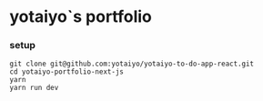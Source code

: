# yotaiyo`s portfolio

### setup
```
git clone git@github.com:yotaiyo/yotaiyo-to-do-app-react.git
cd yotaiyo-portfolio-next-js
yarn
yarn run dev
```

